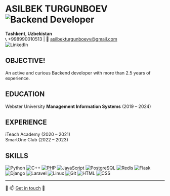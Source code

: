 # ASILBEK TURGUNBOEV ![Backend Developer](https://img.shields.io/badge/Role-Backend_Developer-blue)
**Tashkent, Uzbekistan**  
📞 +998990010513 | 📧 [asilbekturgunboevv@gmail.com](mailto:asilbekturgunboevv@gmail.com)  
![LinkedIn](https://img.shields.io/badge/LinkedIn-0077B5?style=for-the-badge&logo=linkedin&logoColor=white)

## OBJECTIVE!

An active and curious Backend developer with more than 2.5 years of experience.

## EDUCATION
Webster University
**Management Information Systems** (2019 – 2024)

## EXPERIENCE
iTeach Academy (2020 – 2021)  
SmartOne Club (2022 – 2023)

## SKILLS
![Python](https://img.shields.io/badge/-Python-black?logo=python) ![C++](https://img.shields.io/badge/-C++-00599C?logo=c) ![PHP](https://img.shields.io/badge/-PHP-777BB4?logo=php) ![JavaScript](https://img.shields.io/badge/-JavaScript-black?logo=javascript) ![PostgreSQL](https://img.shields.io/badge/-PostgreSQL-336791?logo=postgresql) ![Redis](https://img.shields.io/badge/-Redis-D92B21?logo=redis) ![Flask](https://img.shields.io/badge/-Flask-black?logo=flask) ![Django](https://img.shields.io/badge/-Django-092E20?logo=django) ![Laravel](https://img.shields.io/badge/-Laravel-FF2D20?logo=laravel) ![Linux](https://img.shields.io/badge/-Linux-FCC624?logo=linux) ![Git](https://img.shields.io/badge/-Git-black?logo=git) ![HTML](https://img.shields.io/badge/-HTML-E34F26?logo=html5&logoColor=white) ![CSS](https://img.shields.io/badge/-CSS-1572B6?logo=css3&logoColor=white)

---

🔗 📫 [Get in touch](mailto:asilbekturgunboevv@gmail.com) 🤝
